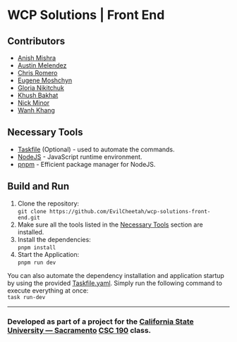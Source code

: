 # WCP Solutions | Front End 
## Contributors
- [Anish Mishra](https://github.com/VocalVisage)
- [Austin Melendez](https://github.com/austin-mel)
- [Chris Romero](https://github.com/cromero3)
- [Eugene Moshchyn](https://github.com/EvilCheetah)
- [Gloria Nikitchuk](https://github.com/glorikaan)
- [Khush Bakhat](https://github.com/JhengaOnRoll)
- [Nick Minor](https://github.com/MidnightLycanr0c)
- [Wanh Khang](https://github.com/WanhKhang)

## Necessary Tools
- [Taskfile](https://taskfile.dev/installation/) (Optional) - used to automate the commands.
- [NodeJS](https://nodejs.org/en) - JavaScript runtime environment.
- [pnpm](https://pnpm.io/installation) - Efficient package manager for NodeJS.

## Build and Run
1. Clone the repository:  
`git clone https://github.com/EvilCheetah/wcp-solutions-front-end.git`
2. Make sure all the tools listed in the [Necessary Tools](#necessary-tools) section are installed.
3. Install the dependencies:  
`pnpm install`
4. Start the Application:  
`pnpm run dev`

You can also automate the dependency installation and application startup by using the provided [Taskfile.yaml](./Taskfile.yaml). Simply run the following command to execute everything at once:  
`task run-dev`


***
### Developed as part of a project for the [California State University — Sacramento](https://www.csus.edu/) [CSC 190](https://catalog.csus.edu/ribbit/index.cgi?page=getcourse.rjs&code=CSC%20190) class.